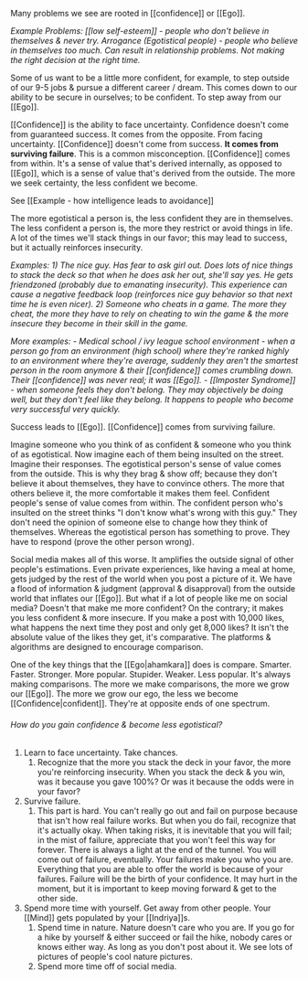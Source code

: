 Many problems we see are rooted in [[confidence]] or [[Ego]].

*Example Problems:*
	*[[low self-esteem]] - people who don't believe in themselves & never try.*
	*Arrogance (Egotistical people) - people who believe in themselves too much. Can result in relationship problems. Not making the right decision at the right time.*

Some of us want to be a little more confident, for example, to step outside of our 9-5 jobs & pursue a different career / dream. This comes down to our ability to be secure in ourselves; to be confident. To step away from our [[Ego]].

[[Confidence]] is the ability to face uncertainty. Confidence doesn't come from guaranteed success. It comes from the opposite. From facing uncertainty.
[[Confidence]] doesn't come from success. **It comes from surviving failure**. This is a common misconception.
[[Confidence]] comes from within. It's a sense of value that's derived internally, as opposed to [[Ego]], which is a sense of value that's derived from the outside.
The more we seek certainty, the less confident we become.

See [[Example - how intelligence leads to avoidance]]

The more egotistical a person is, the less confident they are in themselves. The less confident a person is, the more they restrict or avoid things in life.
A lot of the times we'll stack things in our favor; this may lead to success, but it actually reinforces insecurity.

*Examples:* 
	*1) The nice guy. Has fear to ask girl out. Does lots of nice things to stack the deck so that when he does ask her out, she'll say yes. He gets friendzoned (probably due to emanating insecurity). This experience can cause a negative feedback loop (reinforces nice guy behavior so that next time he is even nicer).*
	*2) Someone who cheats in a game. The more they cheat, the more they have to rely on cheating to win the game & the more insecure they become in their skill in the game.*

*More examples:*
	*- Medical school / ivy league school environment - when a person go from an environment (high school) where they're ranked highly to an environment where they're average, suddenly they aren't the smartest person in the room anymore & their [[confidence]] comes crumbling down. Their [[confidence]] was never real; it was [[Ego]].*
	*- [[Imposter Syndrome]] - when someone feels they don't belong. They may objectively be doing well, but they don't feel like they belong. It happens to people who become very successful very quickly.*

Success leads to [[Ego]]. [[Confidence]] comes from surviving failure.

Imagine someone who you think of as confident & someone who you think of as egotistical. Now imagine each of them being insulted on the street. Imagine their responses.
The egotistical person's sense of value comes from the outside. This is why they brag & show off; because they don't believe it about themselves, they have to convince others. The more that others believe it, the more comfortable it makes them feel.
Confident people's sense of value comes from within. The confident person who's insulted on the street thinks "I don't know what's wrong with this guy." They don't need the opinion of someone else to change how they think of themselves. Whereas the egotistical person has something to prove. They have to respond (prove the other person wrong).

Social media makes all of this worse. It amplifies the outside signal of other people's estimations. Even private experiences, like having a meal at home, gets judged by the rest of the world when you post a picture of it. We have a flood of information & judgment (approval & disapproval) from the outside world that inflates our [[Ego]]. But what if a lot of people like me on social media? Doesn't that make me more confident? On the contrary; it makes you less confident & more insecure. If you make a post with 10,000 likes, what happens the next time they post and only get 8,000 likes? It isn't the absolute value of the likes they get, it's comparative. The platforms & algorithms are designed to encourage comparison.

One of the key things that the [[Ego|ahamkara]] does is compare. Smarter. Faster. Stronger. More popular. Stupider. Weaker. Less popular. It's always making comparisons. The more we make comparisons, the more we grow our [[Ego]]. The more we grow our ego, the less we become [[Confidence|confident]]. They're at opposite ends of one spectrum.

###### How do you gain confidence & become less egotistical?
1) Learn to face uncertainty. Take chances.
	1) Recognize that the more you stack the deck in your favor, the more you're reinforcing insecurity. When you stack the deck & you win, was it because you gave 100%? Or was it because the odds were in your favor?
2) Survive failure.
	1) This part is hard. You can't really go out and fail on purpose because that isn't how real failure works. But when you do fail, recognize that it's actually okay. When taking risks, it is inevitable that you will fail; in the mist of failure, appreciate that you won't feel this way for forever. There is always a light at the end of the tunnel. You will come out of failure, eventually. Your failures make you who you are. Everything that you are able to offer the world is because of your failures. Failure will be the birth of your confidence. It may hurt in the moment, but it is important to keep moving forward & get to the other side.
3) Spend more time with yourself. Get away from other people. Your [[Mind]] gets populated by your [[Indriya]]s.
	1) Spend time in nature. Nature doesn't care who you are. If you go for a hike by yourself & either succeed or fail the hike, nobody cares or knows either way. As long as you don't post about it. We see lots of pictures of people's cool nature pictures.
	2) Spend more time off of social media.